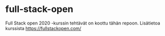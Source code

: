 # full-stack-open
Full Stack open 2020 -kurssin tehtävät on koottu tähän repoon.
Lisätietoa kurssista https://fullstackopen.com/
